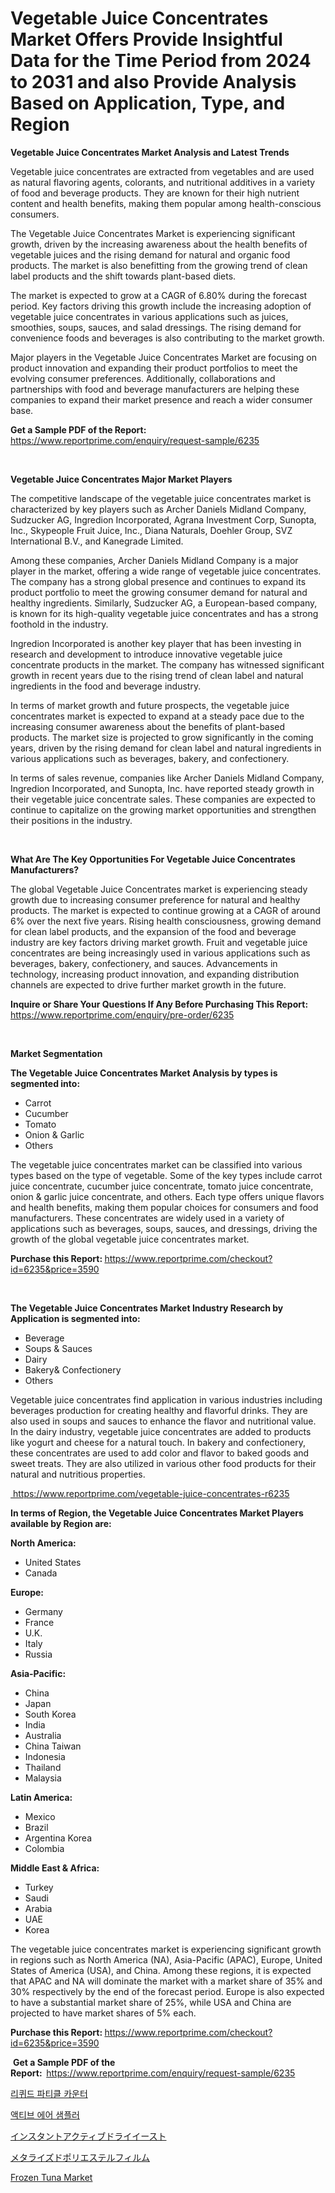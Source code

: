 <p><h1>Vegetable Juice Concentrates Market Offers Provide Insightful Data for the Time Period from 2024 to 2031 and also Provide Analysis Based on Application, Type, and Region</h1></p><p><strong>Vegetable Juice Concentrates Market Analysis and Latest Trends</strong></p>
<p><p>Vegetable juice concentrates are extracted from vegetables and are used as natural flavoring agents, colorants, and nutritional additives in a variety of food and beverage products. They are known for their high nutrient content and health benefits, making them popular among health-conscious consumers.</p><p>The Vegetable Juice Concentrates Market is experiencing significant growth, driven by the increasing awareness about the health benefits of vegetable juices and the rising demand for natural and organic food products. The market is also benefitting from the growing trend of clean label products and the shift towards plant-based diets.</p><p>The market is expected to grow at a CAGR of 6.80% during the forecast period. Key factors driving this growth include the increasing adoption of vegetable juice concentrates in various applications such as juices, smoothies, soups, sauces, and salad dressings. The rising demand for convenience foods and beverages is also contributing to the market growth.</p><p>Major players in the Vegetable Juice Concentrates Market are focusing on product innovation and expanding their product portfolios to meet the evolving consumer preferences. Additionally, collaborations and partnerships with food and beverage manufacturers are helping these companies to expand their market presence and reach a wider consumer base.</p></p>
<p><strong>Get a Sample PDF of the Report:&nbsp;</strong> <a href="https://www.reportprime.com/enquiry/request-sample/6235">https://www.reportprime.com/enquiry/request-sample/6235</a></p>
<p>&nbsp;</p>
<p><strong>Vegetable Juice Concentrates Major Market Players</strong></p>
<p><p>The competitive landscape of the vegetable juice concentrates market is characterized by key players such as Archer Daniels Midland Company, Sudzucker AG, Ingredion Incorporated, Agrana Investment Corp, Sunopta, Inc., Skypeople Fruit Juice, Inc., Diana Naturals, Doehler Group, SVZ International B.V., and Kanegrade Limited. </p><p>Among these companies, Archer Daniels Midland Company is a major player in the market, offering a wide range of vegetable juice concentrates. The company has a strong global presence and continues to expand its product portfolio to meet the growing consumer demand for natural and healthy ingredients. Similarly, Sudzucker AG, a European-based company, is known for its high-quality vegetable juice concentrates and has a strong foothold in the industry. </p><p>Ingredion Incorporated is another key player that has been investing in research and development to introduce innovative vegetable juice concentrate products in the market. The company has witnessed significant growth in recent years due to the rising trend of clean label and natural ingredients in the food and beverage industry. </p><p>In terms of market growth and future prospects, the vegetable juice concentrates market is expected to expand at a steady pace due to the increasing consumer awareness about the benefits of plant-based products. The market size is projected to grow significantly in the coming years, driven by the rising demand for clean label and natural ingredients in various applications such as beverages, bakery, and confectionery.</p><p>In terms of sales revenue, companies like Archer Daniels Midland Company, Ingredion Incorporated, and Sunopta, Inc. have reported steady growth in their vegetable juice concentrate sales. These companies are expected to continue to capitalize on the growing market opportunities and strengthen their positions in the industry.</p></p>
<p>&nbsp;</p>
<p><strong>What Are The Key Opportunities For Vegetable Juice Concentrates Manufacturers?</strong></p>
<p><p>The global Vegetable Juice Concentrates market is experiencing steady growth due to increasing consumer preference for natural and healthy products. The market is expected to continue growing at a CAGR of around 6% over the next five years. Rising health consciousness, growing demand for clean label products, and the expansion of the food and beverage industry are key factors driving market growth. Fruit and vegetable juice concentrates are being increasingly used in various applications such as beverages, bakery, confectionery, and sauces. Advancements in technology, increasing product innovation, and expanding distribution channels are expected to drive further market growth in the future.</p></p>
<p><strong>Inquire or Share Your Questions If Any Before Purchasing This Report:</strong> <a href="https://www.reportprime.com/enquiry/pre-order/6235">https://www.reportprime.com/enquiry/pre-order/6235</a></p>
<p>&nbsp;</p>
<p><strong>Market Segmentation</strong></p>
<p><strong>The Vegetable Juice Concentrates Market Analysis by types is segmented into:</strong></p>
<p><ul><li>Carrot</li><li>Cucumber</li><li>Tomato</li><li>Onion & Garlic</li><li>Others</li></ul></p>
<p><p>The vegetable juice concentrates market can be classified into various types based on the type of vegetable. Some of the key types include carrot juice concentrate, cucumber juice concentrate, tomato juice concentrate, onion & garlic juice concentrate, and others. Each type offers unique flavors and health benefits, making them popular choices for consumers and food manufacturers. These concentrates are widely used in a variety of applications such as beverages, soups, sauces, and dressings, driving the growth of the global vegetable juice concentrates market.</p></p>
<p><strong>Purchase this Report:&nbsp;</strong><a href="https://www.reportprime.com/checkout?id=6235&price=3590">https://www.reportprime.com/checkout?id=6235&price=3590</a></p>
<p>&nbsp;</p>
<p><strong>The Vegetable Juice Concentrates Market Industry Research by Application is segmented into:</strong></p>
<p><ul><li>Beverage</li><li>Soups & Sauces</li><li>Dairy</li><li>Bakery& Confectionery</li><li>Others</li></ul></p>
<p><p>Vegetable juice concentrates find application in various industries including beverages production for creating healthy and flavorful drinks. They are also used in soups and sauces to enhance the flavor and nutritional value. In the dairy industry, vegetable juice concentrates are added to products like yogurt and cheese for a natural touch. In bakery and confectionery, these concentrates are used to add color and flavor to baked goods and sweet treats. They are also utilized in various other food products for their natural and nutritious properties.</p></p>
<p><a href="https://www.reportprime.com/vegetable-juice-concentrates-r6235">&nbsp;https://www.reportprime.com/vegetable-juice-concentrates-r6235</a></p>
<p><strong>In terms of Region, the Vegetable Juice Concentrates Market Players available by Region are:</strong></p>
<p>
    <p> <strong> North America: </strong>
        <ul>
            <li>United States</li>
            <li>Canada</li>
        </ul>
        </p> 
    <p> <strong> Europe: </strong>
        <ul>
            <li>Germany</li>
            <li>France</li>
            <li>U.K.</li>
            <li>Italy</li>
            <li>Russia</li>
        </ul>
        </p> 
    <p> <strong> Asia-Pacific: </strong>
        <ul>
            <li>China</li>
            <li>Japan</li>
            <li>South Korea</li>
            <li>India</li>
            <li>Australia</li>
            <li>China Taiwan</li>
            <li>Indonesia</li>
            <li>Thailand</li>
            <li>Malaysia</li>
        </ul>
        </p> 
    <p> <strong> Latin America: </strong>
        <ul>
            <li>Mexico</li>
            <li>Brazil</li>
            <li>Argentina Korea</li>
            <li>Colombia</li>
        </ul>
        </p> 
    <p> <strong> Middle East & Africa: </strong>
        <ul>
            <li>Turkey</li>
            <li>Saudi</li>
            <li>Arabia</li>
            <li>UAE</li>
            <li>Korea</li>
        </ul>
    </p>
    </p>
<p><p>The vegetable juice concentrates market is experiencing significant growth in regions such as North America (NA), Asia-Pacific (APAC), Europe, United States of America (USA), and China. Among these regions, it is expected that APAC and NA will dominate the market with a market share of 35% and 30% respectively by the end of the forecast period. Europe is also expected to have a substantial market share of 25%, while USA and China are projected to have market shares of 5% each.</p></p>
<p><strong>Purchase this Report: </strong><a href="https://www.reportprime.com/checkout?id=6235&price=3590">https://www.reportprime.com/checkout?id=6235&price=3590</a></p>
<p>&nbsp;<strong>Get a Sample PDF of the Report:&nbsp;&nbsp;</strong><a href="https://www.reportprime.com/enquiry/request-sample/6235">https://www.reportprime.com/enquiry/request-sample/6235</a></p>
<p><strong></strong></p>
<p><p><a href="https://github.com/iansanftyord09878/Market-Research-Report-List-1/blob/main/959991116886.md">리퀴드 파티클 카운터</a></p><p><a href="https://github.com/Skyleitney456456/Market-Research-Report-List-1/blob/main/147569816885.md">액티브 에어 샘플러</a></p><p><a href="https://github.com/mreklxf44233/Market-Research-Report-List-1/blob/main/768411018401.md">インスタントアクティブドライイースト</a></p><p><a href="https://github.com/ReganWisoky2023/Market-Research-Report-List-1/blob/main/361271618400.md">メタライズドポリエステルフィルム</a></p><p><a href="https://github.com/nancykennedykellievqfqt2/Market-Research-Report-List-1/blob/main/frozen-tuna-market.md">Frozen Tuna Market</a></p></p>